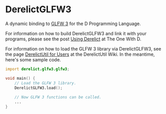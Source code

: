 DerelictGLFW3
=============

A dynamic binding to [GLFW 3][1] for the D Programming Language.

For information on how to build DerelictGLFW3 and link it with your programs, please see the post [Using Derelict][2] at The One With D.

For information on how to load the GLFW 3 library via DerelictGLFW3, see the page [DerelictUtil for Users][3] at the DerelictUtil Wiki. In the meantime, here's some sample code.

```D
import derelict.glfw3.glfw3;

void main() {
    // Load the GLFW 3 library.
    DerelictGLFW3.load();
    
    // Now GLFW 3 functions can be called.
    ...
}
```

[1]: http://www.glfw.org/
[2]: http://dblog.aldacron.net/derelict-help/using-derelict/
[3]: https://github.com/DerelictOrg/DerelictUtil/wiki/DerelictUtil-for-Users